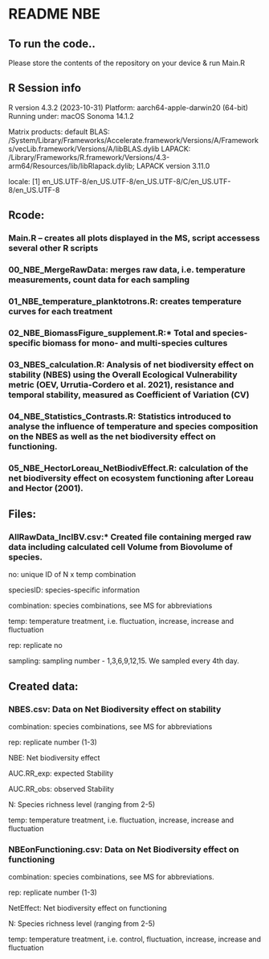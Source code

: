 # README NBE

## To run the code..
Please store the contents of the repository on your device & run Main.R


## R Session info
R version 4.3.2 (2023-10-31)
Platform: aarch64-apple-darwin20 (64-bit)
Running under: macOS Sonoma 14.1.2

Matrix products: default
BLAS:   /System/Library/Frameworks/Accelerate.framework/Versions/A/Frameworks/vecLib.framework/Versions/A/libBLAS.dylib 
LAPACK: /Library/Frameworks/R.framework/Versions/4.3-arm64/Resources/lib/libRlapack.dylib;  LAPACK version 3.11.0

locale:
[1] en_US.UTF-8/en_US.UTF-8/en_US.UTF-8/C/en_US.UTF-8/en_US.UTF-8





## Rcode:

### Main.R – creates all plots displayed in the MS, script accessess several other R scripts

### 00_NBE_MergeRawData: merges raw data, i.e. temperature measurements, count data for each sampling

### 01_NBE_temperature_planktotrons.R: creates temperature curves for each treatment

### 02_NBE_BiomassFigure_supplement.R:* Total and species-specific biomass for mono- and multi-species cultures

### 03_NBES_calculation.R: Analysis of net biodiversity effect on stability (NBES) using the Overall Ecological Vulnerability metric (OEV, Urrutia-Cordero et al. 2021), resistance and temporal stability, measured as Coefficient of Variation (CV)

### 04_NBE_Statistics_Contrasts.R: Statistics introduced to analyse the influence of temperature and species composition on the NBES as well as the net biodiversity effect on functioning. 

### 05_NBE_HectorLoreau_NetBiodivEffect.R: calculation of the net biodiversity effect on ecosystem functioning after Loreau and Hector (2001). 



## Files:
### AllRawData_InclBV.csv:* Created file containing merged raw data including calculated cell Volume from Biovolume of species. 

no: unique ID of N x temp combination 
 
speciesID: species-specific information
 
 combination: species combinations, see MS for abbreviations
 
 temp: temperature treatment, i.e. fluctuation, increase, increase and fluctuation 
 
  rep: replicate no 
  
  sampling: sampling number - 1,3,6,9,12,15. We sampled every 4th day.
  


## Created data: 
### NBES.csv:  Data on Net Biodiversity effect on stability

combination: species combinations, see MS for abbreviations

rep: replicate number (1-3)

NBE: Net biodiversity effect 

AUC.RR_exp: expected Stability 

AUC.RR_obs: observed Stability

N: Species richness level (ranging from 2-5)

temp: temperature treatment, i.e. fluctuation, increase, increase and fluctuation 



  

### NBEonFunctioning.csv: Data on Net Biodiversity effect on functioning

combination: species combinations, see MS for abbreviations.

rep: replicate number (1-3)

NetEffect: Net biodiversity effect on functioning

N: Species richness level (ranging from 2-5)

temp: temperature treatment, i.e. control, fluctuation, increase, increase and fluctuation 
  
